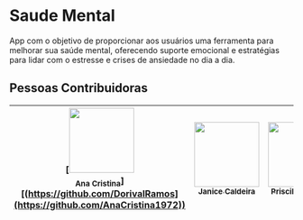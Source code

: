 # Saude Mental

App com o objetivo de proporcionar aos usuários uma ferramenta para melhorar sua saúde mental, oferecendo suporte emocional e estratégias para lidar com o estresse e crises de ansiedade no dia a dia.




## Pessoas Contribuidoras

| [<img src="https://avatars.githubusercontent.com/u/70717919?s=70&v=4" width=115><br><sub>Ana Cristina</sub>][(https://github.com/DorivalRamos](https://github.com/AnaCristina1972)) | [<img src="https://avatars.githubusercontent.com/u/58301411?v=4" width=115><br><sub>Janice Caldeira</sub>](https://github.com/janicecaldeira) |  [<img src="https://avatars.githubusercontent.com/u/55546267?v=4" width=115><br><sub>Priscila Miranda</sub>](https://github.com/priscilafraser) |
| :---: | :---: | :---: |
